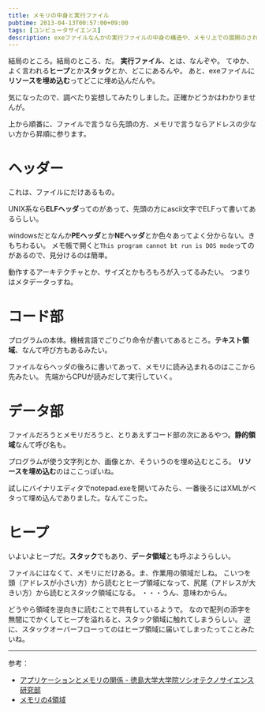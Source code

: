 ```yaml
---
title: メモリの中身と実行ファイル
pubtime: 2013-04-13T00:57:00+09:00
tags: [コンピュータサイエンス]
description: exeファイルなんかの実行ファイルの中身の構造や、メモリ上での展開のされ方について調べてみました。
---
```


結局のところ。結局のところ、だ。
**実行ファイル**、とは、なんぞや。
てゆか、よく言われる**ヒープ**とか**スタック**とか、どこにあるんや。
あと、exeファイルに**リソースを埋め込む**ってどこに埋め込んだんや。

気になったので、調べたり妄想してみたりしました。正確かどうかはわかりませんが。

上から順番に、ファイルで言うなら先頭の方、メモリで言うならアドレスの少ない方から昇順に参ります。


# ヘッダー
これは、ファイルにだけあるもの。

UNIX系なら**ELFヘッダ**ってのがあって、先頭の方にascii文字でELFって書いてあるらしい。

windowsだとなんか**PEヘッダ**とか**NEヘッダ**とか色々あってよく分からない。きもちわるい。
メモ帳で開くと`This program cannot bt run is DOS mode`ってのがあるので、見分けるのは簡単。

動作するアーキテクチャとか、サイズとかもろもろが入ってるみたい。
つまりはメタデータっすね。


# コード部
プログラムの本体。機械言語でごりごり命令が書いてあるところ。**テキスト領域**、なんて呼び方もあるみたい。

ファイルならヘッダの後ろに書いてあって、メモリに読み込まれるのはここから先みたい。
先端からCPUが読みだして実行していく。


# データ部
ファイルだろうとメモリだろうと、とりあえずコード部の次にあるやつ。**静的領域**なんて呼び名も。

プログラムが使う文字列とか、画像とか、そういうのを埋め込むところ。
**リソースを埋め込む**のはここっぽいね。

試しにバイナリエディタでnotepad.exeを開いてみたら、一番後ろにはXMLがベタって埋め込んでありました。なんてこった。


# ヒープ
いよいよヒープだ。**スタック**でもあり、**データ領域**とも呼ぶようらしい。

ファイルにはなくて、メモリにだけある。ま、作業用の領域だしね。
こいつを頭（アドレスが小さい方）から読むとヒープ領域になって、尻尾（アドレスが大きい方）から読むとスタック領域になる。
・・・うん、意味わからん。

どうやら領域を逆向きに読むことで共有しているようで。
なので配列の添字を無闇にでかくしてヒープを溢れると、スタック領域に触れてしまうらしい。
逆に、スタックオーバーフローってのはヒープ領域に届いてしまったってことみたいね。

---

参考：
- [アプリケーションとメモリの関係 - 徳島大学大学院ソシオテクノサイエンス研究部](http://www.me.tokushima-u.ac.jp/~miw/wadai/IP3/Tips/App&amp;memory.html)
- [メモリの4領域](http://brain.cc.kogakuin.ac.jp/~kanamaru/lecture/MP/final/part06/node8.html)
